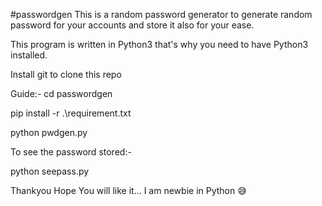 #passwordgen
This is a random password generator to generate random password for your accounts and store it also for your ease.

This program is written in Python3 that's why you need to have Python3 installed.

Install git to clone this repo

Guide:-
cd passwordgen

pip install -r .\requirement.txt

python pwdgen.py

To see the password stored:-

python seepass.py


Thankyou Hope You will like it... I am newbie in Python 😅
